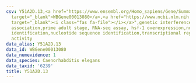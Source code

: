```yaml
---
csv: Y51A2D.13,<a href="https://www.ensembl.org/Homo_sapiens/Gene/Summary?db=core;g=WBGene00013080"
  target="_blank">WBGene00013080</a>,<a href="https://www.ncbi.nlm.nih.gov/pubmed/30894454"
  target="_blank"><i class="fas fa-file"></i></a>",genetic interference,functional
  association,prime adult stage, RNA-seq assay, hsf-1 overexpression,nucleotide sequence
  identification,nucleotide sequence identification,transcriptional regulation,up-regulates
  activity
data_alias: Y51A2D.13
data_id: WBGene00013080
data_numevidence: 1
data_species: Caenorhabditis elegans
data_taxid: '6239'
title: Y51A2D.13
---
```

